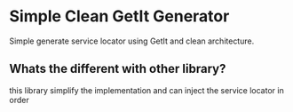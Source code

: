 # Simple Clean GetIt Generator

Simple generate service locator using GetIt and clean architecture.

## Whats the different with other library?

this library simplify the implementation and can inject the service locator in order

